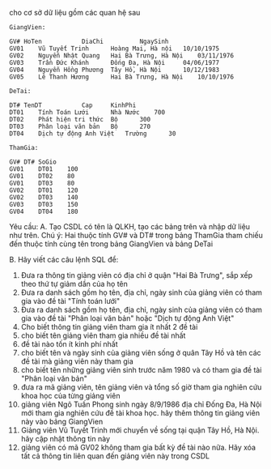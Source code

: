 cho cơ sở dữ liệu gồm các quan hệ sau
    
    GiangVien:
    
    GV#	HoTen			DiaChi			NgaySinh
    GV01	Vũ Tuyết Trinh		Hoàng Mai, Hà nội	10/10/1975
    GV02	Nguyễn Nhật Quang	Hai Bà Trưng, Hà Nội	03/11/1976
    GV03	Trần Đức Khánh		Đống Đa, Hà Nội		04/06/1977
    GV04	Nguyễn Hồng Phương	Tây Hồ, Hà Nội		10/12/1983
    GV05	Lê Thanh Hương		Hai Bà Trưng, Hà Nội	10/10/1976
    
    DeTai:
    
    DT#	TenDT			Cap		KinhPhi
    DT01	Tính Toán Lưới		Nhà Nước	700
    DT02	Phát hiện tri thức	Bộ		300
    DT03	Phân loại văn bản	Bộ		270
    DT04	Dịch tự động Anh Việt	Trường		30
    
    ThamGia:
        
    GV#	DT#	SoGio
    GV01	DT01	100
    GV01	DT02	80
    GV01	DT03	80
    GV02	DT01	120
    GV02	DT03	140
    GV03	DT03	150
    GV04	DT04	180
    
Yêu cầu:
A. Tạo CSDL có tên là QLKH, tạo các bảng trên và nhập dữ liệu như trên. Chú ý: Hai thuộc tính GV# và DT# 
trong bảng ThamGia tham chiếu đến thuộc tính cùng tên trong bảng GiangVien và bảng DeTai

B. Hãy viết các câu lệnh SQL để:
 1. Đưa ra thông tin giảng viên có địa chỉ ở quận "Hai Bà Trưng", sắp xếp theo thứ tự giảm dần của họ tên
 2. Đưa ra danh sách gồm họ tên, địa chỉ, ngày sinh của giảng viên có tham gia vào đề tài "Tính toán lưới"
 3. Đưa ra danh sách gồm họ tên, địa chỉ, ngày sinh của giảng viên có tham gia vào đề tài "Phân loại văn bản" 
 hoặc "Dịch tự động Anh Việt"
 4. Cho biết thông tin giảng viên tham gia ít nhất 2 đề tài
 5. cho biết tên giảng viên tham gia nhiều đề tài nhất
 6. đề tài nào tốn ít kinh phí nhất 
 7. cho biết tên và ngày sinh của giảng viên sống ở quân Tây Hồ và tên các đề tài mà giảng viên này tham gia 
 8. cho biết tên những giảng viên sinh trước năm 1980 và có tham gia đề tài "Phân loại văn bản" 
 9. đưa ra mã giảng viên, tên giảng viên và tổng số giờ tham gia nghiên cứu khoa học của từng giảng viên
 10. giảng viên Ngô Tuấn Phong sinh ngày 8/9/1986 địa chỉ Đống Đa, Hà Nội mới tham gia nghiên cứu đề tài khoa học. 
 hãy thêm thông tin giảng viên này vào bảng GiangVien
 11. Giảng viên Vũ Tuyết Trinh mới chuyển về sống tại quận Tây Hồ, Hà Nội. hãy cập nhật thông tin này
 12. giảng viên có mã GV02 không tham gia bất kỳ đề tài nào nữa. 
 Hãy xóa tất cả thông tin liên quan đến giảng viên này trong CSDL
    
    
    
    
    
    
